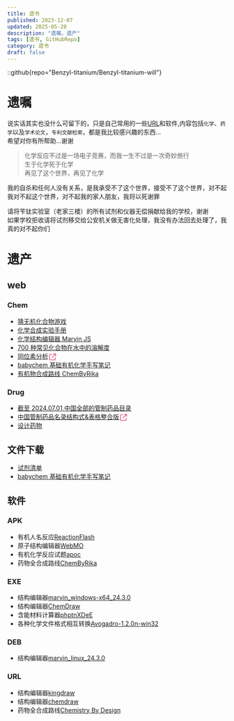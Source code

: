 ```yaml
---
title: 遗书
published: 2023-12-07
updated: 2025-05-20
description: "遗嘱，遗产"
tags: [遗书, GitHubRepo]
category: 遗书
draft: false
---
```


::github{repo="Benzyl-titanium/Benzyl-titanium-will"}

# 遗嘱

说实话其实也没什么可留下的，只是自己常用的一些[URL](/posts/will/favorite/index.html)和软件,内容包括`化学`、`药学`以及`学术论文`，`专利文献检索`，都是我比较感兴趣的东西…  
希望对你有所帮助…谢谢

> 化学反应不过是一场电子竞赛，而我一生不过是一次奇妙旅行  
>  生于化学死于化学  
>  再见了这个世界，再见了化学

我的自杀和任何人没有关系，是我承受不了这个世界，接受不了这个世界，对不起  
我对不起这个世界，对不起我的家人朋友，我将以死谢罪

请将苄钛实验室（老家三楼）的所有试剂和仪器无偿捐献给我的学校，谢谢  
如果学校拒收请将试剂移交给公安机关做无害化处理，我没有办法回去处理了，我真的对不起你们

# 遗产

## web

### Chem

- [猜无机化合物游戏](/posts/chem/chemgame/index.html)
- [化学合成实验手册](/posts/chem/chemhandbook/index.html)
- [化学结构编辑器 Marvin JS](/posts/chem/marvinjs/index.html)
- [700 种常见化合物在水中的溶解度](/posts/chem/solubility/index.html)
- <a href="https://zeeman.pages.dev" target="_blank">同位素分析<svg xmlns="http://www.w3.org/2000/svg" style="display:inline;vertical-align:middle;margin-left:2px;color:#e3769b;" width="16" height="16" viewBox="0 0 512 512"><path fill="currentColor" d="M320 0c-17.7 0-32 14.3-32 32s14.3 32 32 32l82.7 0L201.4 265.4c-12.5 12.5-12.5 32.8 0 45.3s32.8 12.5 45.3 0L448 109.3l0 82.7c0 17.7 14.3 32 32 32s32-14.3 32-32l0-160c0-17.7-14.3-32-32-32L320 0zM80 32C35.8 32 0 67.8 0 112L0 432c0 44.2 35.8 80 80 80l320 0c44.2 0 80-35.8 80-80l0-112c0-17.7-14.3-32-32-32s-32 14.3-32 32l0 112c0 8.8-7.2 16-16 16L80 448c-8.8 0-16-7.2-16-16l0-320c0-8.8 7.2-16 16-16l112 0c17.7 0 32-14.3 32-32s-14.3-32-32-32L80 32z"/></svg><a>
- [babychem 基础有机化学手写笔记](/posts/chem/babychem/index.html)
- [有机物合成路线 ChemByRika](/posts/chem/chembyrika/index.html)

### Drug

- [截至 2024.07.01,中国全部的管制药品目录](/posts/drug/Structural-formula/index.html)
- <a href="https://biantai.pages.dev/Structural-formula" target="_blank">中国管制药品名录结构式&表格整合版<svg xmlns="http://www.w3.org/2000/svg" style="display:inline;vertical-align:middle;margin-left:2px;color:#e3769b;" width="16" height="16" viewBox="0 0 512 512"><path fill="currentColor" d="M320 0c-17.7 0-32 14.3-32 32s14.3 32 32 32l82.7 0L201.4 265.4c-12.5 12.5-12.5 32.8 0 45.3s32.8 12.5 45.3 0L448 109.3l0 82.7c0 17.7 14.3 32 32 32s32-14.3 32-32l0-160c0-17.7-14.3-32-32-32L320 0zM80 32C35.8 32 0 67.8 0 112L0 432c0 44.2 35.8 80 80 80l320 0c44.2 0 80-35.8 80-80l0-112c0-17.7-14.3-32-32-32s-32 14.3-32 32l0 112c0 8.8-7.2 16-16 16L80 448c-8.8 0-16-7.2-16-16l0-320c0-8.8 7.2-16 16-16l112 0c17.7 0 32-14.3 32-32s-14.3-32-32-32L80 32z"/></svg><a>
- [设计药物](/posts/drug/designdrugs/index.html)

## 文件下载

- [试剂清单](https://github.com/Benzyl-titanium/Benzyl-titanium-will/releases/download/app-2025.06.08/BianTai_LAB.xlsx)
- [babychem 基础有机化学手写笔记](https://github.com/Benzyl-titanium/BabyChem/releases/download/organic-chemistry/BabyChem.pdf)

## 软件

### APK

- 有机人名反应[ReactionFlash](https://github.com/Benzyl-titanium/Benzyl-titanium-will/releases/download/app-2025.06.08/ReactionFlash.apk)
- 原子结构编辑器[WebMO](https://github.com/Benzyl-titanium/Benzyl-titanium-will/releases/download/app-2025.06.08/WebMO.apk)
- 有机化学反应试题[apoc](https://github.com/Benzyl-titanium/Benzyl-titanium-will/releases/download/app-2025.06.08/apoc.apk)
- 药物全合成路线[ChemByRika](https://github.com/biantailab/ChemByRika/releases/download/0.4.0/ChemByRika_0.4.0.apk)

### EXE

- 结构编辑器[marvin_windows-x64_24.3.0](https://github.com/Benzyl-titanium/Benzyl-titanium-will/releases/download/app-2025.06.08/Marvin.zip)
- 结构编辑器[ChemDraw](https://github.com/Benzyl-titanium/Benzyl-titanium-will/releases/download/app-2025.06.08/ChemDraw.zip)
- 含能材料计算器[phptnXDeE](https://github.com/Benzyl-titanium/Benzyl-titanium-will/releases/download/app-2025.06.08/phptnXDeE.exe)
- 各种化学文件格式相互转换[Avogadro-1.2.0n-win32](https://github.com/Benzyl-titanium/Benzyl-titanium-will/releases/download/app-2025.06.08/Avogadro-1.2.0n-win32.exe)

### DEB

- 结构编辑器[marvin_linux_24.3.0](https://github.com/Benzyl-titanium/Benzyl-titanium-will/releases/download/app-2025.06.08/marvin_linux_24.3.0.deb)

### URL

- 结构编辑器[kingdraw](https://kingdraw.com/index?name=download)
- 结构编辑器[chemdraw](https://revvitysignals.com/products/research/chemdraw)
- 药物全合成路线[Chemistry By Design](https://chemistrybydesign.oia.arizona.edu/)
